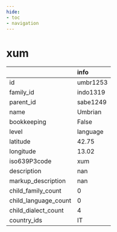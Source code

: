 ```yaml
---
hide:
- toc
- navigation
---
```

# xum
|                      | info     |
|:---------------------|:---------|
| id                   | umbr1253 |
| family_id            | indo1319 |
| parent_id            | sabe1249 |
| name                 | Umbrian  |
| bookkeeping          | False    |
| level                | language |
| latitude             | 42.75    |
| longitude            | 13.02    |
| iso639P3code         | xum      |
| description          | nan      |
| markup_description   | nan      |
| child_family_count   | 0        |
| child_language_count | 0        |
| child_dialect_count  | 4        |
| country_ids          | IT       |